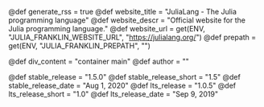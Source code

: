 <!-- RSS parameters -->
@def generate_rss = true
@def website_title = "JuliaLang - The Julia programming language"
@def website_descr = "Official website for the Julia programming language."
@def website_url = get(ENV, "JULIA_FRANKLIN_WEBSITE_URL", "https://julialang.org/")
@def prepath = get(ENV, "JULIA_FRANKLIN_PREPATH", "")

<!-- NOTE: don't change what's below -->
@def div_content = "container main" <!-- instead of franklin-content -->
@def author = ""

<!-- Templating of the Downloads -->
@def stable_release = "1.5.0"
@def stable_release_short = "1.5"
@def stable_release_date = "Aug 1, 2020"
@def lts_release = "1.0.5"
@def lts_release_short = "1.0"
@def lts_release_date = "Sep 9, 2019"

<!--
If the following lines are commented, the "upcoming release" section
in `downloads/index.md` will not be shown.

@def upcoming_release = "1.5.0-rc2"
@def upcoming_release_short = "1.5"
@def upcoming_release_date = "July 27, 2020"
-->
